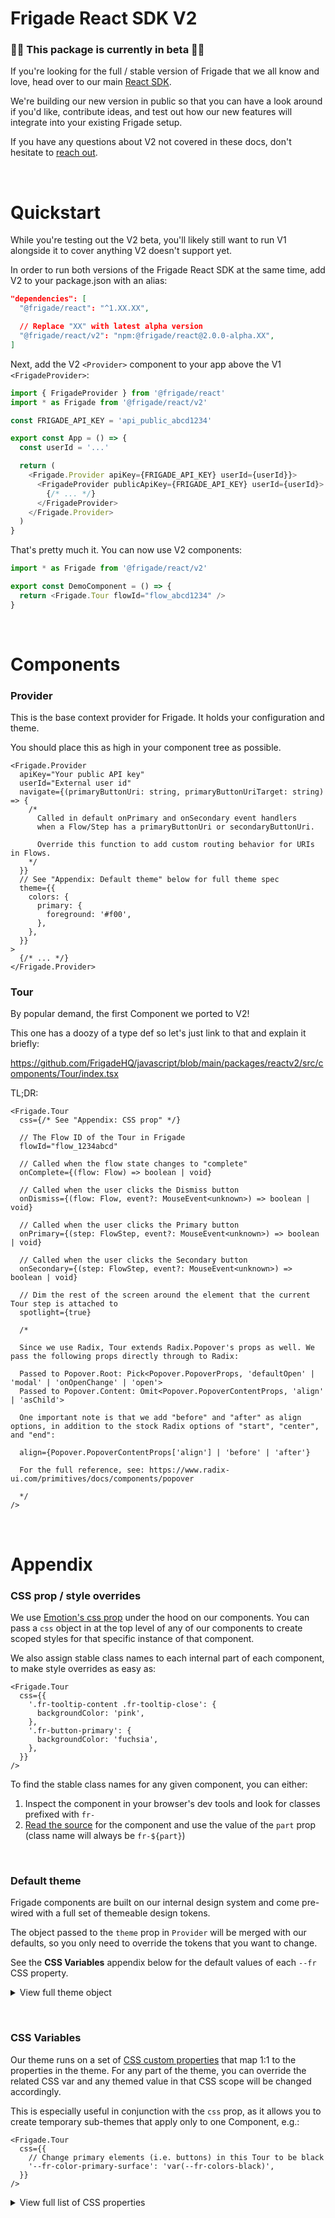 # Frigade React SDK V2

### 🚨🚧 This package is currently in beta 🚧🚨

If you're looking for the full / stable version of Frigade that we all know and love, head over to our main [React SDK](https://github.com/FrigadeHQ/javascript/tree/main/packages/react).

We're building our new version in public so that you can have a look around if you'd like, contribute ideas, and test out how our new features will integrate into your existing Frigade setup.

If you have any questions about V2 not covered in these docs, don't hesitate to [reach out](mailto:hello@frigade.com).

&nbsp;

# Quickstart

While you're testing out the V2 beta, you'll likely still want to run V1 alongside it to cover anything V2 doesn't support yet.

In order to run both versions of the Frigade React SDK at the same time, add V2 to your package.json with an alias:

```json
"dependencies": [
  "@frigade/react": "^1.XX.XX",

  // Replace "XX" with latest alpha version
  "@frigade/react/v2": "npm:@frigade/react@2.0.0-alpha.XX",
]
```

Next, add the V2 `<Provider>` component to your app above the V1 `<FrigadeProvider>`:

```ts
import { FrigadeProvider } from '@frigade/react'
import * as Frigade from '@frigade/react/v2'

const FRIGADE_API_KEY = 'api_public_abcd1234'

export const App = () => {
  const userId = '...'

  return (
    <Frigade.Provider apiKey={FRIGADE_API_KEY} userId={userId}}>
      <FrigadeProvider publicApiKey={FRIGADE_API_KEY} userId={userId}>
        {/* ... */}
      </FrigadeProvider>
    </Frigade.Provider>
  )
}
```

That's pretty much it. You can now use V2 components:

```ts
import * as Frigade from '@frigade/react/v2'

export const DemoComponent = () => {
  return <Frigade.Tour flowId="flow_abcd1234" />
}
```

&nbsp;

# Components

### Provider

This is the base context provider for Frigade. It holds your configuration and theme.

You should place this as high in your component tree as possible.

```tsx
<Frigade.Provider
  apiKey="Your public API key"
  userId="External user id"
  navigate={(primaryButtonUri: string, primaryButtonUriTarget: string) => {
    /*
      Called in default onPrimary and onSecondary event handlers
      when a Flow/Step has a primaryButtonUri or secondaryButtonUri.

      Override this function to add custom routing behavior for URIs in Flows.
    */
  }}
  // See "Appendix: Default theme" below for full theme spec
  theme={{
    colors: {
      primary: {
        foreground: '#f00',
      },
    },
  }}
>
  {/* ... */}
</Frigade.Provider>
```

### Tour

By popular demand, the first Component we ported to V2!

This one has a doozy of a type def so let's just link to that and explain it briefly:

https://github.com/FrigadeHQ/javascript/blob/main/packages/reactv2/src/components/Tour/index.tsx

TL;DR:

```tsx
<Frigade.Tour
  css={/* See "Appendix: CSS prop" */}

  // The Flow ID of the Tour in Frigade
  flowId="flow_1234abcd"

  // Called when the flow state changes to "complete"
  onComplete={(flow: Flow) => boolean | void}

  // Called when the user clicks the Dismiss button
  onDismiss={(flow: Flow, event?: MouseEvent<unknown>) => boolean | void}

  // Called when the user clicks the Primary button
  onPrimary={(step: FlowStep, event?: MouseEvent<unknown>) => boolean | void}

  // Called when the user clicks the Secondary button
  onSecondary={(step: FlowStep, event?: MouseEvent<unknown>) => boolean | void}

  // Dim the rest of the screen around the element that the current Tour step is attached to
  spotlight={true}

  /*

  Since we use Radix, Tour extends Radix.Popover's props as well. We pass the following props directly through to Radix:

  Passed to Popover.Root: Pick<Popover.PopoverProps, 'defaultOpen' | 'modal' | 'onOpenChange' | 'open'>
  Passed to Popover.Content: Omit<Popover.PopoverContentProps, 'align' | 'asChild'>

  One important note is that we add "before" and "after" as align options, in addition to the stock Radix options of "start", "center", and "end":

  align={Popover.PopoverContentProps['align'] | 'before' | 'after'}

  For the full reference, see: https://www.radix-ui.com/primitives/docs/components/popover

  */
/>
```

&nbsp;

# Appendix

### CSS prop / style overrides

We use [Emotion's css prop](https://emotion.sh/docs/css-prop#use-the-css-prop) under the hood on our components. You can pass a `css` object in at the top level of any of our components to create scoped styles for that specific instance of that component.

We also assign stable class names to each internal part of each component, to make style overrides as easy as:

```tsx
<Frigade.Tour
  css={{
    '.fr-tooltip-content .fr-tooltip-close': {
      backgroundColor: 'pink',
    },
    '.fr-button-primary': {
      backgroundColor: 'fuchsia',
    },
  }}
/>
```

To find the stable class names for any given component, you can either:

1. Inspect the component in your browser's dev tools and look for classes prefixed with `fr-`
2. [Read the source](https://github.com/FrigadeHQ/javascript/tree/main/packages/reactv2/src/components) for the component and use the value of the `part` prop (class name will always be `fr-${part}`)

&nbsp;

### Default theme

Frigade components are built on our internal design system and come pre-wired with a full set of themeable design tokens.

The object passed to the `theme` prop in `Provider` will be merged with our defaults, so you only need to override the tokens that you want to change.

See the **CSS Variables** appendix below for the default values of each `--fr` CSS property.

<details>
<summary>View full theme object</summary>

```json
{
  "borders": { "md": "var(--fr-borders-md)" },
  "borderWidths": {
    "0": "var(--fr-borderWidths-0)",
    "md": "var(--fr-borderWidths-md)"
  },
  "colors": {
    "black": "var(--fr-colors-black)",
    "gray100": "var(--fr-colors-gray100)",
    "gray200": "var(--fr-colors-gray200)",
    "gray300": "var(--fr-colors-gray300)",
    "gray400": "var(--fr-colors-gray400)",
    "gray500": "var(--fr-colors-gray500)",
    "gray600": "var(--fr-colors-gray600)",
    "gray700": "var(--fr-colors-gray700)",
    "gray800": "var(--fr-colors-gray800)",
    "gray900": "var(--fr-colors-gray900)",
    "white": "var(--fr-colors-white)",
    "blue400": "var(--fr-colors-blue400)",
    "blue500": "var(--fr-colors-blue500)",
    "blue800": "var(--fr-colors-blue800)",
    "blue900": "var(--fr-colors-blue900)",
    "green400": "var(--fr-colors-green400)",
    "green500": "var(--fr-colors-green500)",
    "green800": "var(--fr-colors-green800)",
    "transparent": "var(--fr-colors-transparent)",
    "inherit": "var(--fr-colors-inherit)",
    "red500": "var(--fr-colors-red500)",
    "neutral": {
      "background": "var(--fr-colors-neutral-background)",
      "border": "var(--fr-colors-neutral-border)",
      "foreground": "var(--fr-colors-neutral-foreground)",
      "surface": "var(--fr-colors-neutral-surface)",
      "active": {
        "background": "var(--fr-colors-neutral-active-background)",
        "border": "var(--fr-colors-neutral-active-border)",
        "foreground": "var(--fr-colors-neutral-active-foreground)",
        "surface": "var(--fr-colors-neutral-active-surface)"
      },
      "focus": {
        "background": "var(--fr-colors-neutral-focus-background)",
        "border": "var(--fr-colors-neutral-focus-border)",
        "foreground": "var(--fr-colors-neutral-focus-foreground)",
        "surface": "var(--fr-colors-neutral-focus-surface)"
      },
      "hover": {
        "background": "var(--fr-colors-neutral-hover-background)",
        "border": "var(--fr-colors-neutral-hover-border)",
        "foreground": "var(--fr-colors-neutral-hover-foreground)",
        "surface": "var(--fr-colors-neutral-hover-surface)"
      }
    },
    "primary": {
      "background": "var(--fr-colors-primary-background)",
      "border": "var(--fr-colors-primary-border)",
      "foreground": "var(--fr-colors-primary-foreground)",
      "surface": "var(--fr-colors-primary-surface)",
      "active": {
        "background": "var(--fr-colors-primary-active-background)",
        "border": "var(--fr-colors-primary-active-border)",
        "foreground": "var(--fr-colors-primary-active-foreground)",
        "surface": "var(--fr-colors-primary-active-surface)"
      },
      "focus": {
        "background": "var(--fr-colors-primary-focus-background)",
        "border": "var(--fr-colors-primary-focus-border)",
        "foreground": "var(--fr-colors-primary-focus-foreground)",
        "surface": "var(--fr-colors-primary-focus-surface)"
      },
      "hover": {
        "background": "var(--fr-colors-primary-hover-background)",
        "border": "var(--fr-colors-primary-hover-border)",
        "foreground": "var(--fr-colors-primary-hover-foreground)",
        "surface": "var(--fr-colors-primary-hover-surface)"
      }
    },
    "secondary": {
      "background": "var(--fr-colors-secondary-background)",
      "border": "var(--fr-colors-secondary-border)",
      "foreground": "var(--fr-colors-secondary-foreground)",
      "surface": "var(--fr-colors-secondary-surface)",
      "active": {
        "background": "var(--fr-colors-secondary-active-background)",
        "border": "var(--fr-colors-secondary-active-border)",
        "foreground": "var(--fr-colors-secondary-active-foreground)",
        "surface": "var(--fr-colors-secondary-active-surface)"
      },
      "focus": {
        "background": "var(--fr-colors-secondary-focus-background)",
        "border": "var(--fr-colors-secondary-focus-border)",
        "foreground": "var(--fr-colors-secondary-focus-foreground)",
        "surface": "var(--fr-colors-secondary-focus-surface)"
      },
      "hover": {
        "background": "var(--fr-colors-secondary-hover-background)",
        "border": "var(--fr-colors-secondary-hover-border)",
        "foreground": "var(--fr-colors-secondary-hover-foreground)",
        "surface": "var(--fr-colors-secondary-hover-surface)"
      }
    }
  },
  "fontFamilies": { "default": "var(--fr-fontFamilies-default)" },
  "fontSizes": {
    "xs": "var(--fr-fontSizes-xs)",
    "sm": "var(--fr-fontSizes-sm)",
    "md": "var(--fr-fontSizes-md)",
    "lg": "var(--fr-fontSizes-lg)",
    "xl": "var(--fr-fontSizes-xl)",
    "2xl": "var(--fr-fontSizes-2xl)",
    "3xl": "var(--fr-fontSizes-3xl)",
    "4xl": "var(--fr-fontSizes-4xl)",
    "5xl": "var(--fr-fontSizes-5xl)"
  },
  "fontWeights": {
    "thin": "var(--fr-fontWeights-thin)",
    "extralight": "var(--fr-fontWeights-extralight)",
    "light": "var(--fr-fontWeights-light)",
    "regular": "var(--fr-fontWeights-regular)",
    "medium": "var(--fr-fontWeights-medium)",
    "demibold": "var(--fr-fontWeights-demibold)",
    "bold": "var(--fr-fontWeights-bold)",
    "extrabold": "var(--fr-fontWeights-extrabold)",
    "black": "var(--fr-fontWeights-black)"
  },
  "letterSpacings": { "md": "var(--fr-letterSpacings-md)" },
  "lineHeights": {
    "xs": "var(--fr-lineHeights-xs)",
    "sm": "var(--fr-lineHeights-sm)",
    "md": "var(--fr-lineHeights-md)",
    "lg": "var(--fr-lineHeights-lg)",
    "xl": "var(--fr-lineHeights-xl)",
    "2xl": "var(--fr-lineHeights-2xl)",
    "3xl": "var(--fr-lineHeights-3xl)",
    "4xl": "var(--fr-lineHeights-4xl)"
  },
  "radii": {
    "md": "var(--fr-radii-md)",
    "lg": "var(--fr-radii-lg)",
    "round": "var(--fr-radii-round)"
  },
  "shadows": { "md": "var(--fr-shadows-md)" },
  "space": {
    "0": "var(--fr-space-0)",
    "1": "var(--fr-space-1)",
    "2": "var(--fr-space-2)",
    "3": "var(--fr-space-3)",
    "4": "var(--fr-space-4)",
    "5": "var(--fr-space-5)",
    "6": "var(--fr-space-6)",
    "7": "var(--fr-space-7)",
    "8": "var(--fr-space-8)",
    "9": "var(--fr-space-9)",
    "10": "var(--fr-space-10)",
    "11": "var(--fr-space-11)",
    "12": "var(--fr-space-12)",
    "13": "var(--fr-space-13)",
    "14": "var(--fr-space-14)",
    "15": "var(--fr-space-15)",
    "16": "var(--fr-space-16)",
    "17": "var(--fr-space-17)",
    "18": "var(--fr-space-18)",
    "19": "var(--fr-space-19)",
    "20": "var(--fr-space-20)",
    "-20": "var(--fr-space--20)",
    "-19": "var(--fr-space--19)",
    "-18": "var(--fr-space--18)",
    "-17": "var(--fr-space--17)",
    "-16": "var(--fr-space--16)",
    "-15": "var(--fr-space--15)",
    "-14": "var(--fr-space--14)",
    "-13": "var(--fr-space--13)",
    "-12": "var(--fr-space--12)",
    "-11": "var(--fr-space--11)",
    "-10": "var(--fr-space--10)",
    "-9": "var(--fr-space--9)",
    "-8": "var(--fr-space--8)",
    "-7": "var(--fr-space--7)",
    "-6": "var(--fr-space--6)",
    "-5": "var(--fr-space--5)",
    "-4": "var(--fr-space--4)",
    "-3": "var(--fr-space--3)",
    "-2": "var(--fr-space--2)",
    "-1": "var(--fr-space--1)",
    "-0.5": "var(--fr-space--0.5)",
    "0.5": "var(--fr-space-0.5)",
    "auto": "var(--fr-space-auto)"
  }
}
```

</details>

&nbsp;

### CSS Variables

Our theme runs on a set of [CSS custom properties](https://developer.mozilla.org/en-US/docs/Web/CSS/Using_CSS_custom_properties) that map 1:1 to the properties in the theme. For any part of the theme, you can override the related CSS var and any themed value in that CSS scope will be changed accordingly.

This is especially useful in conjunction with the `css` prop, as it allows you to create temporary sub-themes that apply only to one Component, e.g.:

```tsx
<Frigade.Tour
  css={{
    // Change primary elements (i.e. buttons) in this Tour to be black
    '--fr-color-primary-surface': 'var(--fr-colors-black)',
  }}
/>
```

<details>
<summary>View full list of CSS properties</summary>

```css
--fr-borders-md: 1px solid;
--fr-borderWidths-0: 0;
--fr-borderWidths-md: 1px;
--fr-colors-black: #000000;
--fr-colors-gray100: #14161a;
--fr-colors-gray200: #181b20;
--fr-colors-gray300: #1f2329;
--fr-colors-gray400: #2e343d;
--fr-colors-gray500: #4c5766;
--fr-colors-gray600: #5a6472;
--fr-colors-gray700: #c5cbd3;
--fr-colors-gray800: #e2e5e9;
--fr-colors-gray900: #f1f2f4;
--fr-colors-white: #ffffff;
--fr-colors-blue400: #015ac6;
--fr-colors-blue500: #0171f8;
--fr-colors-blue800: #dbecff;
--fr-colors-blue900: #f5f9ff;
--fr-colors-green400: #009e37;
--fr-colors-green500: #00d149;
--fr-colors-green800: #dbffe8;
--fr-colors-transparent: #ffffff00;
--fr-colors-inherit: inherit;
--fr-colors-red500: #c00000;
--fr-colors-neutral-background: var(--fr-colors-white);
--fr-colors-neutral-border: var(--fr-colors-gray500);
--fr-colors-neutral-foreground: var(--fr-colors-black);
--fr-colors-neutral-surface: var(--fr-colors-gray700);
--fr-colors-neutral-active-background: var(--fr-colors-white);
--fr-colors-neutral-active-border: var(--fr-colors-gray900);
--fr-colors-neutral-active-foreground: var(--fr-colors-black);
--fr-colors-neutral-active-surface: var(--fr-colors-gray700);
--fr-colors-neutral-focus-background: var(--fr-colors-white);
--fr-colors-neutral-focus-border: var(--fr-colors-gray900);
--fr-colors-neutral-focus-foreground: var(--fr-colors-black);
--fr-colors-neutral-focus-surface: var(--fr-colors-gray700);
--fr-colors-neutral-hover-background: var(--fr-colors-white);
--fr-colors-neutral-hover-border: var(--fr-colors-gray900);
--fr-colors-neutral-hover-foreground: var(--fr-colors-black);
--fr-colors-neutral-hover-surface: var(--fr-colors-gray700);
--fr-colors-primary-background: var(--fr-colors-blue500);
--fr-colors-primary-border: var(--fr-colors-blue500);
--fr-colors-primary-foreground: var(--fr-colors-white);
--fr-colors-primary-surface: var(--fr-colors-blue500);
--fr-colors-primary-active-background: var(--fr-colors-blue400);
--fr-colors-primary-active-border: var(--fr-colors-blue400);
--fr-colors-primary-active-foreground: var(--fr-colors-white);
--fr-colors-primary-active-surface: var(--fr-colors-blue400);
--fr-colors-primary-focus-background: var(--fr-colors-blue500);
--fr-colors-primary-focus-border: var(--fr-colors-blue500);
--fr-colors-primary-focus-foreground: var(--fr-colors-white);
--fr-colors-primary-focus-surface: var(--fr-colors-blue500);
--fr-colors-primary-hover-background: var(--fr-colors-blue400);
--fr-colors-primary-hover-border: var(--fr-colors-blue400);
--fr-colors-primary-hover-foreground: var(--fr-colors-white);
--fr-colors-primary-hover-surface: var(--fr-colors-blue400);
--fr-colors-secondary-background: var(--fr-colors-gray900);
--fr-colors-secondary-border: var(--fr-colors-gray900);
--fr-colors-secondary-foreground: var(--fr-colors-black);
--fr-colors-secondary-surface: var(--fr-colors-gray900);
--fr-colors-secondary-active-background: var(--fr-colors-gray800);
--fr-colors-secondary-active-border: var(--fr-colors-gray800);
--fr-colors-secondary-active-foreground: var(--fr-colors-black);
--fr-colors-secondary-active-surface: var(--fr-colors-gray800);
--fr-colors-secondary-focus-background: var(--fr-colors-gray900);
--fr-colors-secondary-focus-border: var(--fr-colors-gray900);
--fr-colors-secondary-focus-foreground: var(--fr-colors-black);
--fr-colors-secondary-focus-surface: var(--fr-colors-gray900);
--fr-colors-secondary-hover-background: var(--fr-colors-gray800);
--fr-colors-secondary-hover-border: var(--fr-colors-gray800);
--fr-colors-secondary-hover-foreground: var(--fr-colors-black);
--fr-colors-secondary-hover-surface: var(--fr-colors-gray800);
--fr-fontFamilies-default: TT Interphases Pro, sans-serif;
--fr-fontSizes-xs: 12px;
--fr-fontSizes-sm: 14px;
--fr-fontSizes-md: 16px;
--fr-fontSizes-lg: 18px;
--fr-fontSizes-xl: 20px;
--fr-fontSizes-2xl: 24px;
--fr-fontSizes-3xl: 30px;
--fr-fontSizes-4xl: 36px;
--fr-fontSizes-5xl: 48px;
--fr-fontWeights-thin: 100;
--fr-fontWeights-extralight: 200;
--fr-fontWeights-light: 300;
--fr-fontWeights-regular: 400;
--fr-fontWeights-medium: 500;
--fr-fontWeights-demibold: 600;
--fr-fontWeights-bold: 700;
--fr-fontWeights-extrabold: 800;
--fr-fontWeights-black: 900;
--fr-letterSpacings-md: 0.02em;
--fr-lineHeights-xs: 18px;
--fr-lineHeights-sm: 22px;
--fr-lineHeights-md: 24px;
--fr-lineHeights-lg: 26px;
--fr-lineHeights-xl: 30px;
--fr-lineHeights-2xl: 38px;
--fr-lineHeights-3xl: 46px;
--fr-lineHeights-4xl: 60px;
--fr-radii-md: 10px;
--fr-radii-lg: 20px;
--fr-radii-round: 50%;
--fr-shadows-md: 0px 4px 20px rgba(0, 0, 0, 0.1);
--fr-space-0: 0px;
--fr-space-1: 4px;
--fr-space-2: 8px;
--fr-space-3: 12px;
--fr-space-4: 16px;
--fr-space-5: 20px;
--fr-space-6: 24px;
--fr-space-7: 28px;
--fr-space-8: 32px;
--fr-space-9: 36px;
--fr-space-10: 40px;
--fr-space-11: 44px;
--fr-space-12: 48px;
--fr-space-13: 52px;
--fr-space-14: 56px;
--fr-space-15: 60px;
--fr-space-16: 64px;
--fr-space-17: 68px;
--fr-space-18: 72px;
--fr-space-19: 76px;
--fr-space-20: 80px;
--fr-space--20: -80px;
--fr-space--19: -76px;
--fr-space--18: -72px;
--fr-space--17: -68px;
--fr-space--16: -64px;
--fr-space--15: -60px;
--fr-space--14: -56px;
--fr-space--13: -52px;
--fr-space--12: -48px;
--fr-space--11: -44px;
--fr-space--10: -40px;
--fr-space--9: -36px;
--fr-space--8: -32px;
--fr-space--7: -28px;
--fr-space--6: -24px;
--fr-space--5: -20px;
--fr-space--4: -16px;
--fr-space--3: -12px;
--fr-space--2: -8px;
--fr-space--1: -4px;
--fr-space--0.5: -2px;
--fr-space-0.5: 2px;
--fr-space-auto: auto;
```

</details>
